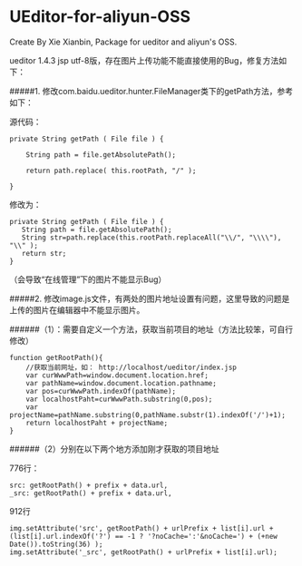 UEditor-for-aliyun-OSS
=======

Create By Xie Xianbin, Package for ueditor and aliyun's OSS.


ueditor 1.4.3 jsp utf-8版，存在图片上传功能不能直接使用的Bug，修复方法如下：

#####1. 修改com.baidu.ueditor.hunter.FileManager类下的getPath方法，参考如下：


源代码：
```
private String getPath ( File file ) {

	String path = file.getAbsolutePath();

	return path.replace( this.rootPath, "/" );

}
```

修改为：

```
private String getPath ( File file ) {
   String path = file.getAbsolutePath();
   String str=path.replace(this.rootPath.replaceAll("\\/", "\\\\"), "\\" );
   return str;
}
```

（会导致“在线管理”下的图片不能显示Bug）

#####2. 修改image.js文件，有两处的图片地址设置有问题，这里导致的问题是上传的图片在编辑器中不能显示图片。


######（1）：需要自定义一个方法，获取当前项目的地址（方法比较笨，可自行修改）


```
function getRootPath(){
    //获取当前网址，如： http://localhost/ueditor/index.jsp
    var curWwwPath=window.document.location.href;
	var pathName=window.document.location.pathname;
	var pos=curWwwPath.indexOf(pathName);
	var localhostPaht=curWwwPath.substring(0,pos);
	var projectName=pathName.substring(0,pathName.substr(1).indexOf('/')+1);
	return localhostPaht + projectName;
}
```
######（2）分别在以下两个地方添加刚才获取的项目地址


776行：
```
src: getRootPath() + prefix + data.url,
_src: getRootPath() + prefix + data.url,
```
912行
```
img.setAttribute('src', getRootPath() + urlPrefix + list[i].url + (list[i].url.indexOf('?') == -1 ? '?noCache=':'&noCache=') + (+new Date()).toString(36) );
img.setAttribute('_src', getRootPath() + urlPrefix + list[i].url);
```

